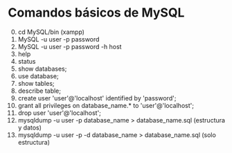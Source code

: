 # Comandos básicos de MySQL

0. cd MySQL/bin (xampp)
1. MySQL -u user -p password
2. MySQL -u user -p password -h host 
3. help
4. status
5. show databases;
6. use database;
7. show tables;
8. describe table;
9. create user 'user'@'localhost' identified by 'password';
10. grant all privileges on database_name.* to 'user'@'localhost';
11. drop user 'user'@'localhost';
12. mysqldump -u user -p database_name > database_name.sql (estructura y datos)
13. mysqldump -u user -p -d database_name > database_name.sql (solo estructura) 
